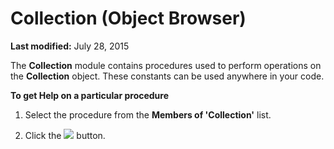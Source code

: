 
# Collection (Object Browser)

 **Last modified:** July 28, 2015

The  **Collection** module contains procedures used to perform operations on the **Collection** object. These constants can be used anywhere in your code.

 **To get Help on a particular procedure**



1. Select the procedure from the  **Members of 'Collection'** list.
    
2. Click the 
![](../images/but_help_ZA01201583.gif) button.
    

